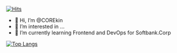 [![Hits](https://hits.seeyoufarm.com/api/count/incr/badge.svg?url=https%3A%2F%2Fkin-archive.tistory.com&count_bg=%233D91C8&title_bg=%23555555&icon=pocket.svg&icon_color=%23E7E7E7&title=Tstory+blog+counting+From+July.2022&edge_flat=false)](https://hits.seeyoufarm.com)

- 👋 Hi, I’m @COREkin
- 👀 I’m interested in ...
- 🌱 I’m currently learning Frontend and DevOps for Softbank.Corp

[![Top Langs](https://github-readme-stats.vercel.app/api/top-langs/?username=COREkin)](https://github.com/COREkin/github-readme-stats)
